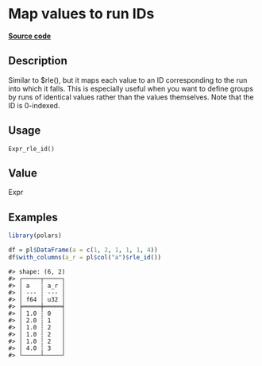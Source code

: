 
# Map values to run IDs

[**Source code**](https://github.com/pola-rs/r-polars/tree/main/R/expr__expr.R#L3639)

## Description

Similar to $rle(), but it maps each value to an ID corresponding to the
run into which it falls. This is especially useful when you want to
define groups by runs of identical values rather than the values
themselves. Note that the ID is 0-indexed.

## Usage

<pre><code class='language-R'>Expr_rle_id()
</code></pre>

## Value

Expr

## Examples

``` r
library(polars)

df = pl$DataFrame(a = c(1, 2, 1, 1, 1, 4))
df$with_columns(a_r = pl$col("a")$rle_id())
```

    #> shape: (6, 2)
    #> ┌─────┬─────┐
    #> │ a   ┆ a_r │
    #> │ --- ┆ --- │
    #> │ f64 ┆ u32 │
    #> ╞═════╪═════╡
    #> │ 1.0 ┆ 0   │
    #> │ 2.0 ┆ 1   │
    #> │ 1.0 ┆ 2   │
    #> │ 1.0 ┆ 2   │
    #> │ 1.0 ┆ 2   │
    #> │ 4.0 ┆ 3   │
    #> └─────┴─────┘
